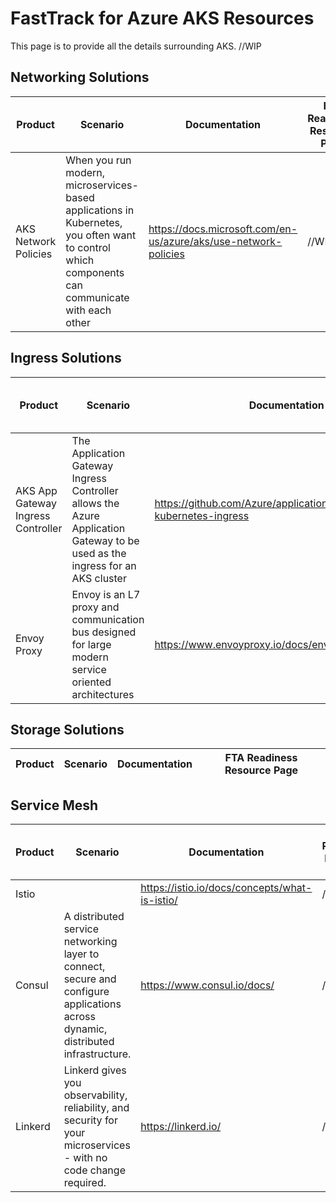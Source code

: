 
# FastTrack for Azure AKS Resources 
This page is to provide all the details surrounding AKS. //WIP

## Networking Solutions
| Product | Scenario | Documentation | FTA Readiness Resource Page |
| ------------- | ------------- | ------------- | ------------- |
| AKS Network Policies | When you run modern, microservices-based applications in Kubernetes, you often want to control which components can communicate with each other | https://docs.microsoft.com/en-us/azure/aks/use-network-policies | //WIP |

## Ingress Solutions
| Product | Scenario | Documentation | FTA Readiness Resource Page |
| ------------- | ------------- | ------------- | ------------- |
| AKS App Gateway Ingress Controller | The Application Gateway Ingress Controller allows the Azure Application Gateway to be used as the ingress for an AKS cluster | https://github.com/Azure/application-gateway-kubernetes-ingress | //WIP |
| Envoy Proxy | Envoy is an L7 proxy and communication bus designed for large modern service oriented architectures | https://www.envoyproxy.io/docs/envoy/latest/intro/intro | //WIP |


## Storage Solutions
| Product | Scenario | Documentation | FTA Readiness Resource Page |
| ------------- | ------------- | ------------- | ------------- |


## Service Mesh
| Product | Scenario | Documentation | FTA Readiness Resource Page |
| ------------- | ------------- | ------------- | ------------- |
| Istio | | https://istio.io/docs/concepts/what-is-istio/ | //WIP |
| Consul | A distributed service networking layer to connect, secure and configure applications across dynamic, distributed infrastructure. | https://www.consul.io/docs/ | //WIP |
| Linkerd | Linkerd gives you observability, reliability, and security for your microservices - with no code change required. |  https://linkerd.io/  | //WIP |
